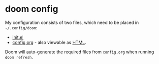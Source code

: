 # doom config

My configuration consists of two files, which need to be placed in `~/.config/doom`:

* [init.el](init.el)
* [config.org](config.org) - also viewable as [HTML](https://jsravn.github.io/dotfiles/private_dot_config/doom/config.html).

Doom will auto-generate the required files from `config.org` when running `doom refresh`.
